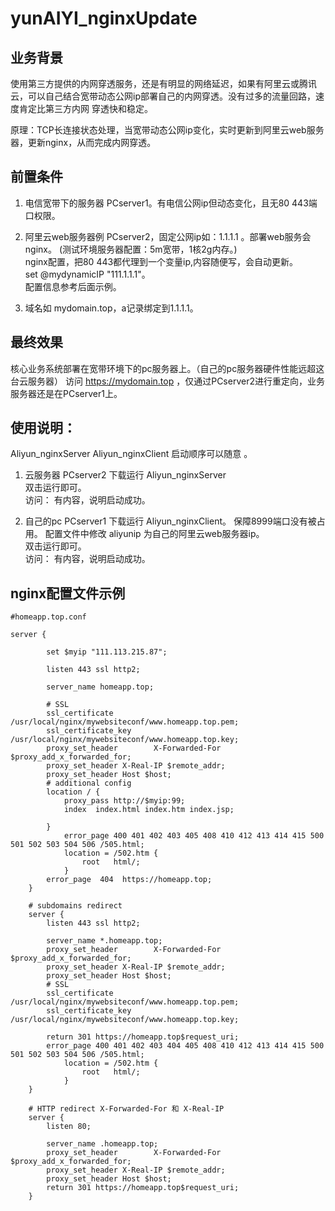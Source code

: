# yunAIYI_nginxUpdate
## 业务背景
使用第三方提供的内网穿透服务，还是有明显的网络延迟，如果有阿里云或腾讯云，可以自己结合宽带动态公网ip部署自己的内网穿透。没有过多的流量回路，速度肯定比第三方内网
穿透快和稳定。

原理：TCP长连接状态处理，当宽带动态公网ip变化，实时更新到阿里云web服务器，更新nginx，从而完成内网穿透。

## 前置条件
1. 电信宽带下的服务器 PCserver1。有电信公网ip但动态变化，且无80 443端口权限。
2. 阿里云web服务器例 PCserver2，固定公网ip如：1.1.1.1 。部署web服务会nginx。 
(测试环境服务器配置：5m宽带，1核2g内存。)    
nginx配置，把80 443都代理到一个变量ip,内容随便写，会自动更新。  
set @mydynamicIP "111.1.1.1"。   
配置信息参考后面示例。 

3. 域名如 mydomain.top，a记录绑定到1.1.1.1。


## 最终效果
核心业务系统部署在宽带环境下的pc服务器上。（自己的pc服务器硬件性能远超这台云服务器）
访问 https://mydomain.top ，仅通过PCserver2进行重定向，业务服务器还是在PCserver1上。


## 使用说明：
 Aliyun_nginxServer Aliyun_nginxClient 启动顺序可以随意 。     

1. 云服务器 PCserver2 下载运行  Aliyun_nginxServer     
双击运行即可。         
访问： 有内容，说明启动成功。

2. 自己的pc PCserver1 下载运行  Aliyun_nginxClient。
保障8999端口没有被占用。
配置文件中修改 aliyunip 为自己的阿里云web服务器ip。       
双击运行即可。     
访问： 有内容，说明启动成功。 


## nginx配置文件示例
```
#homeapp.top.conf

server {

		set $myip "111.113.215.87";

		listen 443 ssl http2;

		server_name homeapp.top;

		# SSL
		ssl_certificate /usr/local/nginx/mywebsiteconf/www.homeapp.top.pem;
		ssl_certificate_key /usr/local/nginx/mywebsiteconf/www.homeapp.top.key;
		proxy_set_header        X-Forwarded-For $proxy_add_x_forwarded_for;
		proxy_set_header X-Real-IP $remote_addr;
		proxy_set_header Host $host;
		# additional config
		location / {
            proxy_pass http://$myip:99;
            index  index.html index.htm index.jsp;
			
        }
			error_page 400 401 402 403 405 408 410 412 413 414 415 500 501 502 503 504 506 /505.html;
			location = /502.htm {
				root   html/;
			}
		error_page  404  https://homeapp.top;	 
	}

	# subdomains redirect
	server {
		listen 443 ssl http2;

		server_name *.homeapp.top;
		proxy_set_header        X-Forwarded-For $proxy_add_x_forwarded_for;
		proxy_set_header X-Real-IP $remote_addr;
		proxy_set_header Host $host;
		# SSL
		ssl_certificate /usr/local/nginx/mywebsiteconf/www.homeapp.top.pem;
		ssl_certificate_key /usr/local/nginx/mywebsiteconf/www.homeapp.top.key;
		
		return 301 https://homeapp.top$request_uri;
		error_page 400 401 402 403 404 405 408 410 412 413 414 415 500 501 502 503 504 506 /505.html;
			location = /502.htm {
				root   html/;
			}
	}

	# HTTP redirect X-Forwarded-For 和 X-Real-IP
	server {
		listen 80;

		server_name .homeapp.top;
		proxy_set_header        X-Forwarded-For $proxy_add_x_forwarded_for;
		proxy_set_header X-Real-IP $remote_addr;
		proxy_set_header Host $host;
		return 301 https://homeapp.top$request_uri;
	}
```




